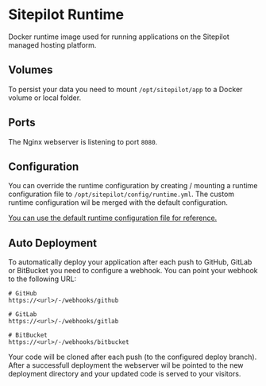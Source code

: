 # Sitepilot Runtime

Docker runtime image used for running applications on the Sitepilot managed hosting platform.

## Volumes

To persist your data you need to mount `/opt/sitepilot/app` to a Docker volume or local folder.

## Ports

The Nginx webserver is listening to port `8080`.

## Configuration 

You can override the runtime configuration by creating / mounting a runtime configuration file to `/opt/sitepilot/config/runtime.yml`. The custom runtime configuration wil be merged with the default configuration.

[You can use the default runtime configuration file for reference.](filesystem/opt/sitepilot/runtime/defaults.yml)

## Auto Deployment

To automatically deploy your application after each push to GitHub, GitLab or BitBucket you need to configure a webhook. You can point your webhook to the following URL:

```
# GitHub
https://<url>/-/webhooks/github

# GitLab
https://<url>/-/webhooks/gitlab

# BitBucket
https://<url>/-/webhooks/bitbucket
```

Your code will be cloned after each push (to the configured deploy branch). After a successfull deployment the webserver wil be pointed to the new deployment directory and your updated code is served to your visitors.
